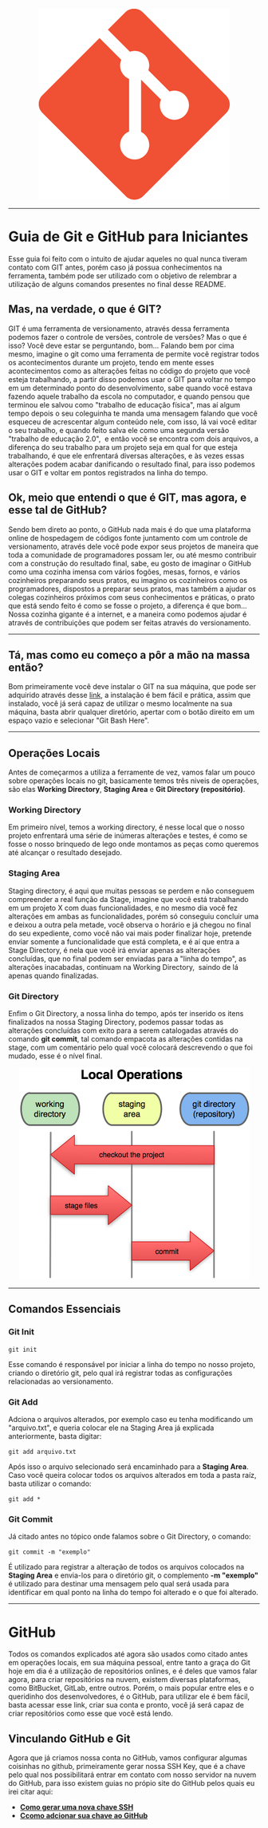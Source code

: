  <p align="center">
    <img src="./img/git-logo.png" alt="Logo do Git">
 </p>

---

# Guia de Git e GitHub para Iniciantes

Esse guia foi feito com o intuito de ajudar aqueles no qual nunca tiveram contato com GIT antes, porém caso já possua conhecimentos na ferramenta, também pode ser utilizado com o objetivo de relembrar a utilização de alguns comandos presentes no final desse README.

## Mas, na verdade, o que é GIT?

GIT é uma ferramenta de versionamento, através dessa ferramenta podemos fazer o controle de versões, controle de versões? Mas o que é isso? Você deve estar se perguntando, bom… Falando bem por cima mesmo, imagine o git como uma ferramenta de permite você registrar todos os acontecimentos durante um projeto, tendo em mente esses acontecimentos como as alterações feitas no código do projeto que você esteja trabalhando, a partir disso podemos usar o GIT para voltar no tempo em um determinado ponto do desenvolvimento, sabe quando você estava fazendo aquele trabalho da escola no computador, e quando pensou que terminou ele salvou como "trabalho de educação física", mas aí algum tempo depois o seu coleguinha te manda uma mensagem falando que você esqueceu de acrescentar algum conteúdo nele, com isso, lá vai você editar o seu trabalho, e quando feito salva ele como uma segunda versão "trabalho de educação 2.0",  e então você se encontra com dois arquivos, a diferença do seu trabalho para um projeto seja em qual for que esteja trabalhando, é que ele enfrentará diversas alterações, e às vezes essas alterações podem acabar danificando o resultado final, para isso podemos usar o GIT e voltar em pontos registrados na linha do tempo.

## Ok, meio que entendi o que é GIT, mas agora, e esse tal de GitHub?

Sendo bem direto ao ponto, o GitHub nada mais é do que uma plataforma online de hospedagem de códigos fonte juntamento com um controle de versionamento, através dele você pode expor seus projetos de maneira que toda a comunidade de programadores possam ler, ou até mesmo contribuir com a construção do resultado final, sabe, eu gosto de imaginar o GitHub como uma cozinha imensa com vários fogões, mesas, fornos, e vários cozinheiros preparando seus pratos, eu imagino os cozinheiros como os programadores, dispostos a preparar seus pratos, mas também a ajudar os colegas cozinheiros próximos com seus conhecimentos e práticas, o prato que está sendo feito é como se fosse o projeto, a diferença é que bom... Nossa cozinha gigante é a internet, e a maneira como podemos ajudar é através de contribuições que podem ser feitas através do versionamento.

---

## Tá, mas como eu começo a pôr a mão na massa então?

Bom primeiramente você deve instalar o GIT na sua máquina, que pode ser adquirido através desse <a href="https://git-scm.com/">link</a>, a instalação é bem fácil e prática, assim que instalado, você já será capaz de utilizar o mesmo localmente na sua máquina, basta abrir qualquer diretório, apertar com o botão direito em um espaço vazio e selecionar "Git Bash Here".

---

## Operações Locais

Antes de começarmos a utiliza a ferramente de vez, vamos falar um pouco sobre operações locais no git, basicamente temos três niveis de operações, são elas <strong>Working Directory</strong>, <strong>Staging Area</strong> e <strong>Git Directory (repositório)</strong>.

### Working Directory

Em primeiro nível, temos a working directory, é nesse local que o nosso projeto enfrentará uma série de inúmeras alterações e testes, é como se fosse o nosso brinquedo de lego onde montamos as peças como queremos até alcançar o resultado desejado.

### Staging Area

Staging directory, é aqui que muitas pessoas se perdem e não conseguem compreender a real função da Stage, imagine que você está trabalhando em um projeto X com duas funcionalidades, e no mesmo dia você fez alterações em ambas as funcionalidades, porém só conseguiu concluir uma e deixou a outra pela metade, você observa o horário e já chegou no final do seu expediente, como você não vai mais poder finalizar hoje, pretende enviar somente a funcionalidade que está completa, e é aí que entra a Stage Directory, é nela que você irá enviar apenas as alterações concluídas, que no final podem ser enviadas para a "linha do tempo", as alterações inacabadas, continuam na Working Directory,  saindo de lá apenas quando finalizadas.

### Git Directory

Enfim o Git Directory, a nossa linha do tempo, após ter inserido os itens finalizados na nossa Staging Directory, podemos passar todas as alterações concluídas com exito para a serem catalogadas através do comando <strong>git commit</strong>, tal comando empacota as alterações contidas na stage, com um comentário pelo qual você colocará descrevendo o que foi mudado, esse é o nível final.

<p align="center">
    <img src="./img/local_operations_explanation.png" alt="Imagem Ilustrativa">
 </p>

 ---

 ## Comandos Essenciais 

 ### Git Init

 ```
 git init
 ```
Esse comando é responsável por iniciar a linha do tempo no nosso projeto, criando o diretório git, pelo qual irá registrar todas as configurações relacionadas ao versionamento.

### Git Add

Adciona o arquivos alterados, por exemplo caso eu tenha modificando um "arquivo.txt", e queria colocar ele na Staging Area já explicada anteriormente, basta digitar:
```
git add arquivo.txt
```
Após isso o arquivo selecionado será encaminhado para a <strong>Staging Area</strong>. Caso você queira colocar todos os arquivos alterados em toda a pasta raíz, basta utilizar o comando:
```
git add *
```

### Git Commit

Já citado antes no tópico onde falamos sobre o Git Directory, o comando:
```
git commit -m "exemplo"
```
É utilizado para registrar a alteração de todos os arquivos colocados na <strong>Staging Area</strong> e envia-los para o diretório git, o complemento <strong>-m "exemplo"</strong> é utilizado para destinar uma mensagem pelo qual será usada para identificar em qual ponto na linha do tempo foi alterado e o que foi alterado.

---

# GitHub

Todos os comandos explicados até agora são usados como citado antes em operações locais, em sua máquina pessoal, entre tanto a graça do Git hoje em dia é a utilização de repositórios onlines, e é deles que vamos falar agora, para criar repositórios na nuvem, existem diversas plataformas, como BitBucket, GitLab, entre outros. Porém, o mais popular entre eles e o queridinho dos desenvolvedores, é o GitHub, para utilizar ele é bem fácil, basta acessar esse link, criar sua conta e pronto, você já será capaz de criar repositórios como esse que você está lendo.

## Vinculando GitHub e Git

Agora que já criamos nossa conta no GitHub, vamos configurar algumas coisinhas no github, primeiramente gerar nossa SSH Key, que é a chave pelo qual nos possibilitará entrar em contato com nosso servidor na nuvem do GitHub, para isso existem guias no própio site do GitHub pelos quais eu irei citar aqui: 

- <a href="https://docs.github.com/pt/github/authenticating-to-github/generating-a-new-ssh-key-and-adding-it-to-the-ssh-agent"><strong>Como gerar uma nova chave SSH</strong></a>
- <a href="https://docs.github.com/pt/github/authenticating-to-github/adding-a-new-ssh-key-to-your-github-account"><strong>Ccomo adcionar sua chave ao GitHub</strong></a>

